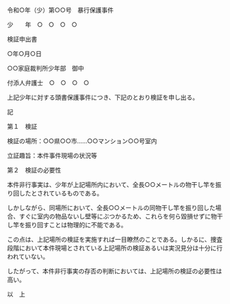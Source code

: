 令和○年（少）第○○号　暴行保護事件

少　　年　○　○　○　○

検証申出書

○年○月○日

○○家庭裁判所少年部　御中

付添人弁護士　○　○　○　○

上記少年に対する頭書保護事件につき、下記のとおり検証を申し出る。

記

第１　検証

検証の場所：○○県○○市......○○マンション○○号室内

立証趣旨：本件事件現場の状況等

第２　検証の必要性

本件非行事実は、少年が上記場所内において、全長○○メートルの物干し竿を振り回したとされているものである。

しかしながら、同場所において、全長○○メートルの同物干し竿を振り回した場合、すぐに室内の物品ないし壁等にぶつかるため、これらを何ら毀損せずに物干し竿を振り回すことは物理的に不能である。

この点は、上記場所の検証を実施すれば一目瞭然のことである。しかるに、捜査段階において本件現場とされている上記場所の検証あるいは実況見分は十分に行われていない。

したがって、本件非行事実の存否の判断においては、上記場所の検証の必要性は高い。

以　上
